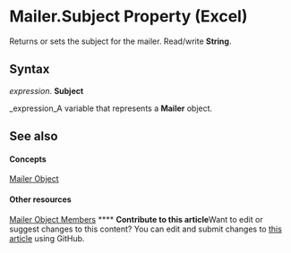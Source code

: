 
# Mailer.Subject Property (Excel)

Returns or sets the subject for the mailer. Read/write  **String**.


## Syntax

 _expression_. **Subject**

 _expression_A variable that represents a  **Mailer** object.


## See also


#### Concepts


 [Mailer Object](bd6b8c82-3d2e-e029-58b3-525049b1e03c.md)
#### Other resources


 [Mailer Object Members](0d119db4-b6b3-4d66-8a4b-fe852b160740.md)
****   **Contribute to this article**Want to edit or suggest changes to this content? You can edit and submit changes to  [this article](https://github.com/jhershey00/VBA_Excel_Test/OpenXMLCon/articles/88b292df-843b-ffb1-9987-c482d4bff385.md) using GitHub.

